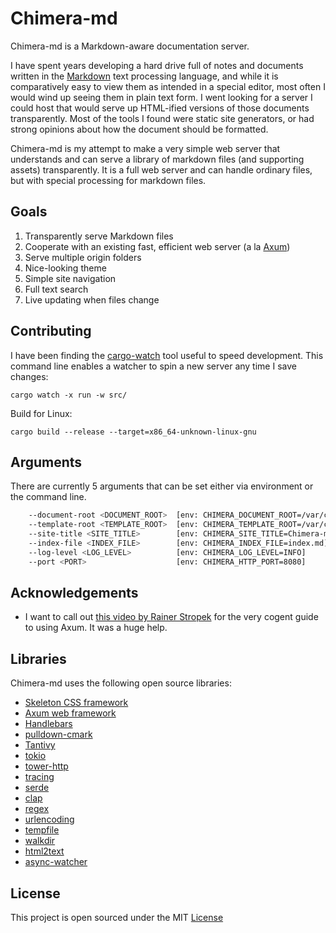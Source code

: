 # Chimera-md

Chimera-md is a Markdown-aware documentation server.

I have spent years developing a hard drive full of notes and documents written in the
[Markdown](https://www.markdownguide.org/) text processing language, and while it is
comparatively easy to view them as intended in a special editor, most often I would wind
up seeing them in plain text form. I went looking for a server I could host that would
serve up HTML-ified versions of those documents transparently. Most of the tools I
found were static site generators, or had strong opinions about how the document should
be formatted.

Chimera-md is my attempt to make a very simple web server that understands and can serve
a library of markdown files (and supporting assets) transparently. It is a full web server
and can handle ordinary files, but with special processing for markdown files.

## Goals

1. Transparently serve Markdown files
2. Cooperate with an existing fast, efficient web server (a la [Axum](https://docs.rs/axum/latest/axum/))
3. Serve multiple origin folders
4. Nice-looking theme
5. Simple site navigation
6. Full text search
7. Live updating when files change

## Contributing

I have been finding the [cargo-watch](https://crates.io/crates/cargo-watch) tool useful to speed development.
This command line enables a watcher to spin a new server any time I save changes:
```
cargo watch -x run -w src/
```

Build for Linux:
```
cargo build --release --target=x86_64-unknown-linux-gnu
```

## Arguments

There are currently 5 arguments that can be set either via environment or the command line.

```bash
    --document-root <DOCUMENT_ROOT>  [env: CHIMERA_DOCUMENT_ROOT=/var/chimera-md/www]
    --template-root <TEMPLATE_ROOT>  [env: CHIMERA_TEMPLATE_ROOT=/var/chimera-md/template]
    --site-title <SITE_TITLE>        [env: CHIMERA_SITE_TITLE=Chimera-md]
    --index-file <INDEX_FILE>        [env: CHIMERA_INDEX_FILE=index.md]
    --log-level <LOG_LEVEL>          [env: CHIMERA_LOG_LEVEL=INFO]
    --port <PORT>                    [env: CHIMERA_HTTP_PORT=8080]
```

## Acknowledgements

* I want to call out [this video by Rainer Stropek](https://www.youtube.com/watch?v=y5W6PErCc2c) for the very cogent guide to using Axum. It was a huge help.

## Libraries

Chimera-md uses the following open source libraries:

* [Skeleton CSS framework](http://getskeleton.com/)
* [Axum web framework](https://github.com/tokio-rs/axum)
* [Handlebars](https://github.com/sunng87/handlebars-rust)
* [pulldown-cmark](https://crates.io/crates/pulldown-cmark)
* [Tantivy](https://crates.io/crates/tantivy)
* [tokio](https://tokio.rs/)
* [tower-http](https://crates.io/crates/tower-http)
* [tracing](https://crates.io/crates/tracing)
* [serde](https://crates.io/crates/serde)
* [clap](https://crates.io/crates/clap)
* [regex](https://crates.io/crates/regex)
* [urlencoding](https://crates.io/crates/urlencoding)
* [tempfile](https://crates.io/crates/tempfile)
* [walkdir](https://crates.io/crates/walkdir)
* [html2text](https://crates.io/crates/html2text)
* [async-watcher](https://crates.io/crates/async-watcher)

## License

This project is open sourced under the MIT [License](License.txt)
